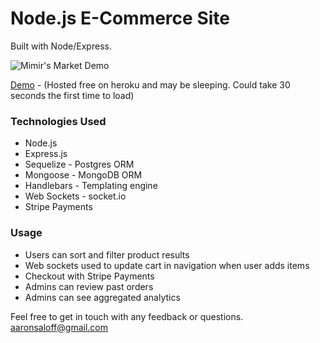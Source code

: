 # Node.js E-Commerce Site

Built with Node/Express.

![Mimir's Market Demo](https://s3.amazonaws.com/demo-gifs-asaloff/mimirs_market_demo.gif)

[Demo](https://node-mimirs-market.herokuapp.com) - (Hosted free on heroku and may be sleeping. Could take 30 seconds the first time to load)

### Technologies Used

- Node.js
- Express.js
- Sequelize - Postgres ORM
- Mongoose - MongoDB ORM
- Handlebars - Templating engine
- Web Sockets - socket.io
- Stripe Payments

### Usage

- Users can sort and filter product results
- Web sockets used to update cart in navigation when user adds items
- Checkout with Stripe Payments
- Admins can review past orders
- Admins can see aggregated analytics

Feel free to get in touch with any feedback or questions. aaronsaloff@gmail.com
